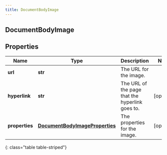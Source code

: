 ```yaml
---
title: DocumentBodyImage
---
```

## DocumentBodyImage

## Properties

|Name | Type | Description | Notes|
|------------ | ------------- | ------------- | -------------|
| **url** | **str** | The URL for the image. | |
| **hyperlink** | **str** | The URL of the page that the hyperlink goes to. | [optional] |
| **properties** | [**DocumentBodyImageProperties**](DocumentBodyImageProperties.html) | The properties for the image. | [optional] |
{: class="table table-striped"}


